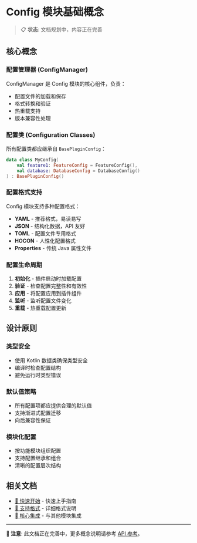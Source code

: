 # Config 模块基础概念

> 📋 **状态**: 文档规划中，内容正在完善

## 核心概念

### 配置管理器 (ConfigManager)

ConfigManager 是 Config 模块的核心组件，负责：
- 配置文件的加载和保存
- 格式转换和验证
- 热重载支持
- 版本兼容性处理

### 配置类 (Configuration Classes)

所有配置类都应继承自 `BasePluginConfig`：

```kotlin
data class MyConfig(
    val feature1: FeatureConfig = FeatureConfig(),
    val database: DatabaseConfig = DatabaseConfig()
) : BasePluginConfig()
```

### 配置格式支持

Config 模块支持多种配置格式：
- **YAML** - 推荐格式，易读易写
- **JSON** - 结构化数据，API 友好
- **TOML** - 配置文件专用格式
- **HOCON** - 人性化配置格式
- **Properties** - 传统 Java 属性文件

### 配置生命周期

1. **初始化** - 插件启动时加载配置
2. **验证** - 检查配置完整性和有效性
3. **应用** - 将配置应用到插件组件
4. **监听** - 监听配置文件变化
5. **重载** - 热重载配置更新

## 设计原则

### 类型安全
- 使用 Kotlin 数据类确保类型安全
- 编译时检查配置结构
- 避免运行时类型错误

### 默认值策略
- 所有配置项都应提供合理的默认值
- 支持渐进式配置迁移
- 向后兼容性保证

### 模块化配置
- 按功能模块组织配置
- 支持配置继承和组合
- 清晰的配置层次结构

## 相关文档

- [🚀 快速开始](quick-start.md) - 快速上手指南
- [📄 支持格式](formats.md) - 详细格式说明
- [🔧 核心集成](core-integration.md) - 与其他模块集成

---

**📝 注意**: 此文档正在完善中，更多概念说明请参考 [API 参考](api-reference.md)。
